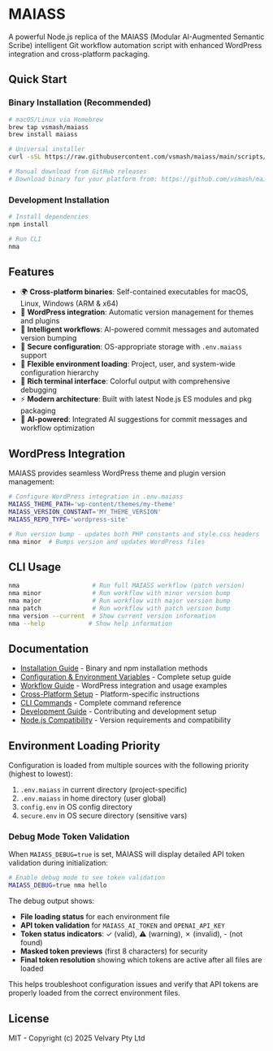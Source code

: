 # MAIASS

A powerful Node.js replica of the MAIASS (Modular AI-Augmented Semantic Scribe) intelligent Git workflow automation script with enhanced WordPress integration and cross-platform packaging.

## Quick Start

### Binary Installation (Recommended)
```bash
# macOS/Linux via Homebrew
brew tap vsmash/maiass
brew install maiass

# Universal installer
curl -sSL https://raw.githubusercontent.com/vsmash/maiass/main/scripts/install.sh | bash

# Manual download from GitHub releases
# Download binary for your platform from: https://github.com/vsmash/maiass/releases
```

### Development Installation
```bash
# Install dependencies
npm install

# Run CLI
nma
```

## Features

- 🌍 **Cross-platform binaries**: Self-contained executables for macOS, Linux, Windows (ARM & x64)
- 🔌 **WordPress integration**: Automatic version management for themes and plugins
- 🚀 **Intelligent workflows**: AI-powered commit messages and automated version bumping
- 🔐 **Secure configuration**: OS-appropriate storage with `.env.maiass` support
- 📁 **Flexible environment loading**: Project, user, and system-wide configuration hierarchy
- 🎨 **Rich terminal interface**: Colorful output with comprehensive debugging
- ⚡ **Modern architecture**: Built with latest Node.js ES modules and pkg packaging
- 🤖 **AI-powered**: Integrated AI suggestions for commit messages and workflow optimization

## WordPress Integration

MAIASS provides seamless WordPress theme and plugin version management:

```bash
# Configure WordPress integration in .env.maiass
MAIASS_THEME_PATH='wp-content/themes/my-theme'
MAIASS_VERSION_CONSTANT='MY_THEME_VERSION'
MAIASS_REPO_TYPE='wordpress-site'

# Run version bump - updates both PHP constants and style.css headers
nma minor  # Bumps version and updates WordPress files
```

## CLI Usage

```bash
nma                    # Run full MAIASS workflow (patch version)
nma minor              # Run workflow with minor version bump
nma major              # Run workflow with major version bump
nma patch              # Run workflow with patch version bump
nma version --current  # Show current version information
nma --help            # Show help information
```

## Documentation

- [Installation Guide](./installation-guide.md) - Binary and npm installation methods
- [Configuration & Environment Variables](./configuration.md) - Complete setup guide
- [Workflow Guide](./workflow.md) - WordPress integration and usage examples
- [Cross-Platform Setup](./cross-platform.md) - Platform-specific instructions
- [CLI Commands](./commands.md) - Complete command reference
- [Development Guide](./development.md) - Contributing and development setup
- [Node.js Compatibility](./node-compatibility.md) - Version requirements and compatibility

## Environment Loading Priority

Configuration is loaded from multiple sources with the following priority (highest to lowest):

1. `.env.maiass` in current directory (project-specific)
2. `.env.maiass` in home directory (user global)
3. `config.env` in OS config directory
4. `secure.env` in OS secure directory (sensitive vars)

### Debug Mode Token Validation

When `MAIASS_DEBUG=true` is set, MAIASS will display detailed API token validation during initialization:

```bash
# Enable debug mode to see token validation
MAIASS_DEBUG=true nma hello
```

The debug output shows:
- **File loading status** for each environment file
- **API token validation** for `MAIASS_AI_TOKEN` and `OPENAI_API_KEY`
- **Token status indicators**: ✓ (valid), ⚠ (warning), ✗ (invalid), - (not found)
- **Masked token previews** (first 8 characters) for security
- **Final token resolution** showing which tokens are active after all files are loaded

This helps troubleshoot configuration issues and verify that API tokens are properly loaded from the correct environment files.

## License

MIT - Copyright (c) 2025 Velvary Pty Ltd
